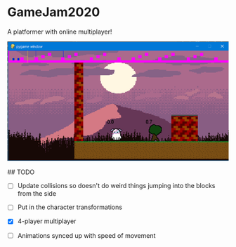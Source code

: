 # GameJam2020

A platformer with online multiplayer!

![Alt text](Screenshots/BaseEngine.png "A screenshot of the game in early development")


## TODO

- [ ] Update collisions so doesn't do weird things jumping into the blocks from the side

- [ ] Put in the character transformations

- [x] 4-player multiplayer

- [ ] Animations synced up with speed of movement

